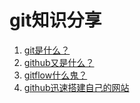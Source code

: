 # git知识分享

1. [git是什么？](./01-git.md)
2. [github又是什么？](./02-github.md)
3. [gitflow什么鬼？](./03-gitflow.md)
4. [github迅速搭建自己的网站](./04-github迅速搭建自己的网站.md)